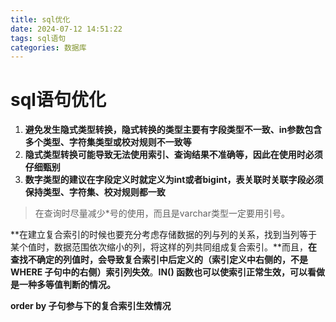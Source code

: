 ```yaml
---
title: sql优化
date: 2024-07-12 14:51:22
tags: sql语句
categories: 数据库
---
```


# sql语句优化

1. **避免发生隐式类型转换，隐式转换的类型主要有字段类型不一致、in参数包含多个类型、字符集类型或校对规则不一致等**
2. **隐式类型转换可能导致无法使用索引、查询结果不准确等，因此在使用时必须仔细甄别**
3. **数字类型的建议在字段定义时就定义为int或者bigint，表关联时关联字段必须保持类型、字符集、校对规则都一致**

> 在查询时尽量减少*号的使用，而且是varchar类型一定要用引号。

**在建立复合索引的时候也要充分考虑存储数据的列与列的关系，找到当列等于某个值时，数据范围依次缩小的列，将这样的列共同组成复合索引。**而且，**在查找不确定的列值时，会导致复合索引中后定义的（索引定义中右侧的，不是WHERE 子句中的右侧）索引列失效**。**IN() 函数也可以使索引正常生效，可以看做是一种多等值判断的情况。**

**order by 子句参与下的复合索引生效情况**

